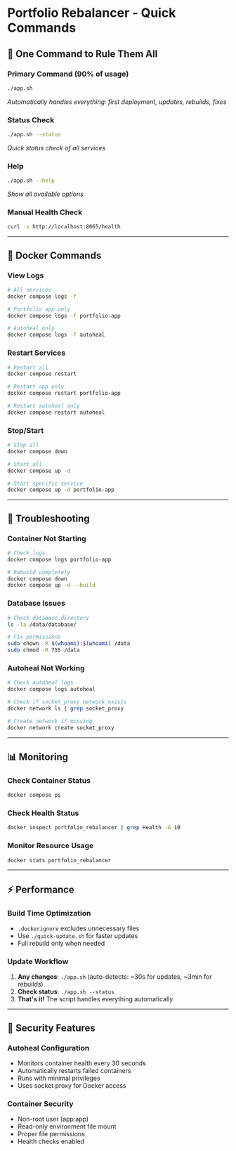 # Portfolio Rebalancer - Quick Commands

## 🚀 **One Command to Rule Them All**

### Primary Command (90% of usage)
```bash
./app.sh
```
*Automatically handles everything: first deployment, updates, rebuilds, fixes*

### Status Check
```bash
./app.sh --status
```
*Quick status check of all services*

### Help
```bash
./app.sh --help
```
*Show all available options*

### Manual Health Check
```bash
curl -s http://localhost:8065/health
```

---

## 🐳 **Docker Commands**

### View Logs
```bash
# All services
docker compose logs -f

# Portfolio app only
docker compose logs -f portfolio-app

# Autoheal only
docker compose logs -f autoheal
```

### Restart Services
```bash
# Restart all
docker compose restart

# Restart app only
docker compose restart portfolio-app

# Restart autoheal only
docker compose restart autoheal
```

### Stop/Start
```bash
# Stop all
docker compose down

# Start all
docker compose up -d

# Start specific service
docker compose up -d portfolio-app
```

---

## 🔧 **Troubleshooting**

### Container Not Starting
```bash
# Check logs
docker compose logs portfolio-app

# Rebuild completely
docker compose down
docker compose up -d --build
```

### Database Issues
```bash
# Check database directory
ls -la /data/database/

# Fix permissions
sudo chown -R $(whoami):$(whoami) /data
sudo chmod -R 755 /data
```

### Autoheal Not Working
```bash
# Check autoheal logs
docker compose logs autoheal

# Check if socket_proxy network exists
docker network ls | grep socket_proxy

# Create network if missing
docker network create socket_proxy
```

---

## 📊 **Monitoring**

### Check Container Status
```bash
docker compose ps
```

### Check Health Status
```bash
docker inspect portfolio_rebalancer | grep Health -A 10
```

### Monitor Resource Usage
```bash
docker stats portfolio_rebalancer
```

---

## ⚡ **Performance**

### Build Time Optimization
- `.dockerignore` excludes unnecessary files
- Use `./quick-update.sh` for faster updates
- Full rebuild only when needed

### Update Workflow
1. **Any changes**: `./app.sh` (auto-detects: ~30s for updates, ~3min for rebuilds)
2. **Check status**: `./app.sh --status`
3. **That's it!** The script handles everything automatically

---

## 🔐 **Security Features**

### Autoheal Configuration
- Monitors container health every 30 seconds
- Automatically restarts failed containers
- Runs with minimal privileges
- Uses socket proxy for Docker access

### Container Security
- Non-root user (app:app)
- Read-only environment file mount
- Proper file permissions
- Health checks enabled
